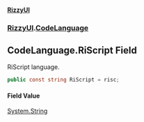 #### [RizzyUI](index 'index')
### [RizzyUI](RizzyUI 'RizzyUI').[CodeLanguage](RizzyUI.CodeLanguage 'RizzyUI.CodeLanguage')

## CodeLanguage.RiScript Field

RiScript language.

```csharp
public const string RiScript = risc;
```

#### Field Value
[System.String](https://docs.microsoft.com/en-us/dotnet/api/System.String 'System.String')